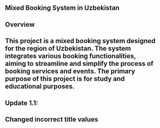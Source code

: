 ## Mixed Booking System in Uzbekistan

## Overview

## This project is a mixed booking system designed for the region of Uzbekistan. The system integrates various booking functionalities, aiming to streamline and simplify the process of booking services and events. The primary purpose of this project is for study and educational purposes.

## Update 1.1:
## Changed incorrect title values